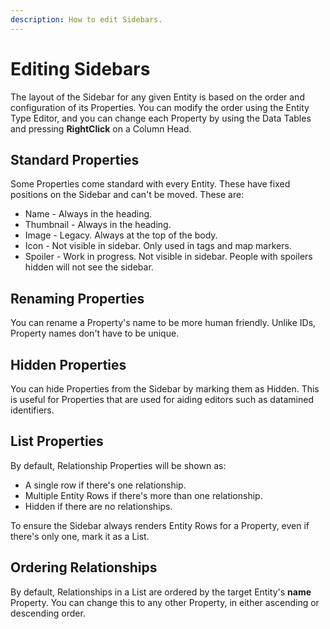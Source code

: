 ```yaml
---
description: How to edit Sidebars.
---
```


# Editing Sidebars

The layout of the Sidebar for any given Entity is based on the order and configuration of its Properties. You can modify the order using the Entity Type Editor, and you can change each Property by using the Data Tables and pressing **RightClick** on a Column Head.

## Standard Properties

Some Properties come standard with every Entity. These have fixed positions on the Sidebar and can't be moved. These are:

* Name - Always in the heading.
* Thumbnail - Always in the heading.
* Image - Legacy. Always at the top of the body.
* Icon - Not visible in sidebar. Only used in tags and map markers.
* Spoiler - Work in progress. Not visible in sidebar. People with spoilers hidden will not see the sidebar.

## Renaming Properties

You can rename a Property's name to be more human friendly. Unlike IDs, Property names don't have to be unique.

## Hidden Properties

You can hide Properties from the Sidebar by marking them as Hidden. This is useful for Properties that are used for aiding editors such as datamined identifiers.

## List Properties

By default, Relationship Properties will be shown as:

* A single row if there's one relationship.
* Multiple Entity Rows if there's more than one relationship.
* Hidden if there are no relationships.

To ensure the Sidebar always renders Entity Rows for a Property, even if there's only one, mark it as a List.

## Ordering Relationships

By default, Relationships in a List are ordered by the target Entity's **name** Property. You can change this to any other Property, in either ascending or descending order.

